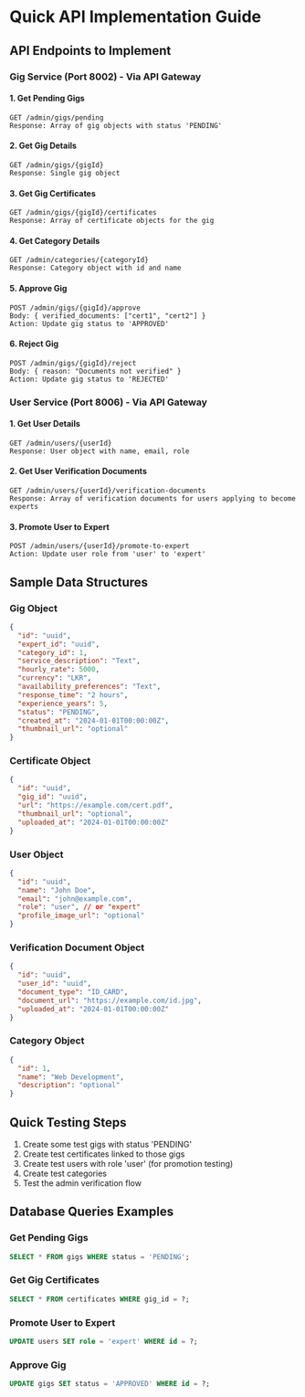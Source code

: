 # Quick API Implementation Guide

## API Endpoints to Implement

### Gig Service (Port 8002) - Via API Gateway

#### 1. Get Pending Gigs
```
GET /admin/gigs/pending
Response: Array of gig objects with status 'PENDING'
```

#### 2. Get Gig Details
```
GET /admin/gigs/{gigId}
Response: Single gig object
```

#### 3. Get Gig Certificates
```
GET /admin/gigs/{gigId}/certificates
Response: Array of certificate objects for the gig
```

#### 4. Get Category Details
```
GET /admin/categories/{categoryId}
Response: Category object with id and name
```

#### 5. Approve Gig
```
POST /admin/gigs/{gigId}/approve
Body: { verified_documents: ["cert1", "cert2"] }
Action: Update gig status to 'APPROVED'
```

#### 6. Reject Gig
```
POST /admin/gigs/{gigId}/reject
Body: { reason: "Documents not verified" }
Action: Update gig status to 'REJECTED'
```

### User Service (Port 8006) - Via API Gateway

#### 1. Get User Details
```
GET /admin/users/{userId}
Response: User object with name, email, role
```

#### 2. Get User Verification Documents
```
GET /admin/users/{userId}/verification-documents
Response: Array of verification documents for users applying to become experts
```

#### 3. Promote User to Expert
```
POST /admin/users/{userId}/promote-to-expert
Action: Update user role from 'user' to 'expert'
```

## Sample Data Structures

### Gig Object
```json
{
  "id": "uuid",
  "expert_id": "uuid",
  "category_id": 1,
  "service_description": "Text",
  "hourly_rate": 5000,
  "currency": "LKR",
  "availability_preferences": "Text",
  "response_time": "2 hours",
  "experience_years": 5,
  "status": "PENDING",
  "created_at": "2024-01-01T00:00:00Z",
  "thumbnail_url": "optional"
}
```

### Certificate Object
```json
{
  "id": "uuid",
  "gig_id": "uuid",
  "url": "https://example.com/cert.pdf",
  "thumbnail_url": "optional",
  "uploaded_at": "2024-01-01T00:00:00Z"
}
```

### User Object
```json
{
  "id": "uuid",
  "name": "John Doe",
  "email": "john@example.com",
  "role": "user", // or "expert"
  "profile_image_url": "optional"
}
```

### Verification Document Object
```json
{
  "id": "uuid",
  "user_id": "uuid",
  "document_type": "ID_CARD",
  "document_url": "https://example.com/id.jpg",
  "uploaded_at": "2024-01-01T00:00:00Z"
}
```

### Category Object
```json
{
  "id": 1,
  "name": "Web Development",
  "description": "optional"
}
```

## Quick Testing Steps

1. Create some test gigs with status 'PENDING'
2. Create test certificates linked to those gigs
3. Create test users with role 'user' (for promotion testing)
4. Create test categories
5. Test the admin verification flow

## Database Queries Examples

### Get Pending Gigs
```sql
SELECT * FROM gigs WHERE status = 'PENDING';
```

### Get Gig Certificates
```sql
SELECT * FROM certificates WHERE gig_id = ?;
```

### Promote User to Expert
```sql
UPDATE users SET role = 'expert' WHERE id = ?;
```

### Approve Gig
```sql
UPDATE gigs SET status = 'APPROVED' WHERE id = ?;
```